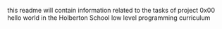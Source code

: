 this readme will contain information related to the tasks of project 0x00 hello
world in the Holberton School low level programming curriculum